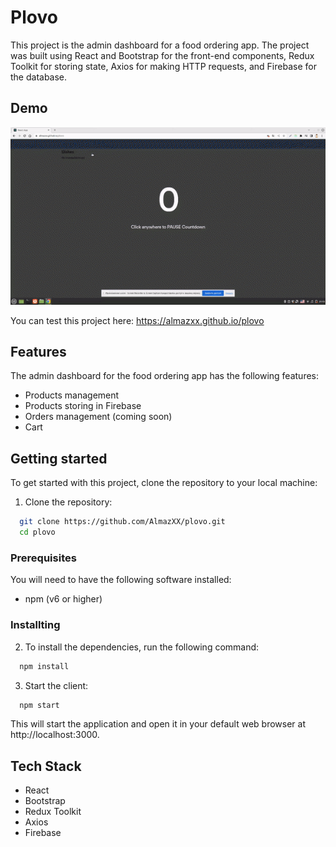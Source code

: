 # Plovo

This project is the admin dashboard for a food ordering app. The project was built using React and Bootstrap for the front-end components, Redux Toolkit for storing state, Axios for making HTTP requests, and Firebase for the database.

## Demo

![Demo](https://github.com/AlmazXX/plovo/blob/master/demo/plovo.gif)

You can test this project here: https://almazxx.github.io/plovo

## Features

The admin dashboard for the food ordering app has the following features:

* Products management
* Products storing in Firebase
* Orders management (coming soon)
* Cart


## Getting started

To get started with this project, clone the repository to your local machine:

1. Clone the repository:

```bash
  git clone https://github.com/AlmazXX/plovo.git
  cd plovo
```

### Prerequisites

You will need to have the following software installed:

* npm (v6 or higher)

### Installting

2. To install the dependencies, run the following command:

```bash
  npm install
```

3. Start the client:

```bash
  npm start
```

This will start the application and open it in your default web browser at http://localhost:3000.
    
## Tech Stack

* React
* Bootstrap
* Redux Toolkit
* Axios
* Firebase
